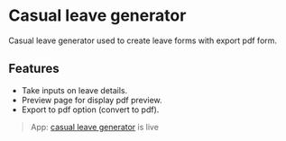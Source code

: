 # Casual leave generator
Casual leave generator used to create leave forms with export pdf form.

## Features
- Take inputs on leave details.
- Preview page for display pdf preview.
- Export to pdf option (convert to pdf).

> App: [casual leave generator](https://mohammedafeef.github.io/casual-leave-application/#/) is live
